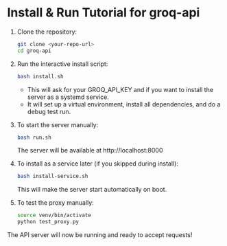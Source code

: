 # Install & Run Tutorial for groq-api

1. Clone the repository:
   ```sh
   git clone <your-repo-url>
   cd groq-api
   ```

2. Run the interactive install script:
   ```sh
   bash install.sh
   ```
   - This will ask for your GROQ_API_KEY and if you want to install the server as a systemd service.
   - It will set up a virtual environment, install all dependencies, and do a debug test run.

3. To start the server manually:
   ```sh
   bash run.sh
   ```
   The server will be available at http://localhost:8000

4. To install as a service later (if you skipped during install):
   ```sh
   bash install-service.sh
   ```
   This will make the server start automatically on boot.

5. To test the proxy manually:
   ```sh
   source venv/bin/activate
   python test_proxy.py
   ```

The API server will now be running and ready to accept requests!
